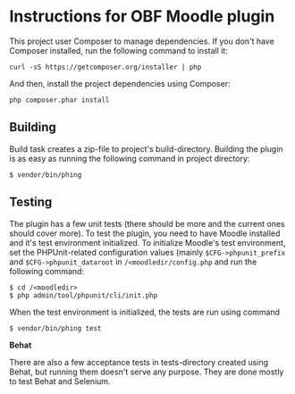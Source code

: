 Instructions for OBF Moodle plugin
==================================

This project user Composer to manage dependencies. If you don't have Composer installed, run the
following command to install it:

    curl -sS https://getcomposer.org/installer | php

And then, install the project dependencies using Composer:

    php composer.phar install

Building
--------

Build task creates a zip-file to project's build-directory. Building the plugin is as easy as
running the following command in project directory:

    $ vendor/bin/phing

Testing
-------

The plugin has a few unit tests (there should be more and the current ones should cover more).
To test the plugin, you need to have Moodle installed and it's test environment initialized.
To initialize Moodle's test environment, set the PHPUnit-related configuration values (mainly
`$CFG->phpunit_prefix` and `$CFG->phpunit_dataroot` in `/<moodledir/config.php` and run the
following command:

    $ cd /<moodledir>
    $ php admin/tool/phpunit/cli/init.php

When the test environment is initialized, the tests are run using command

    $ vendor/bin/phing test

**Behat**

There are also a few acceptance tests in tests-directory created using Behat, but running them
doesn't serve any purpose. They are done mostly to test Behat and Selenium.
